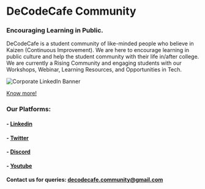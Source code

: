 # DeCodeCafe Community
### Encouraging Learning in Public.             


DeCodeCafe is a student community of like-minded people who believe in Kaizen (Continuous Improvement). We are here to encourage learning in public culture and help the student community with their life in/after college. 
We are currently a Rising Community and engaging students with our Workshops, Webinar, Learning Resources, and Opportunities in Tech.



![Corporate LinkedIn Banner](https://user-images.githubusercontent.com/71710042/169354258-fb8bba8e-0007-4be2-a44e-698ee53a251f.png)

[Know more!](https://docs.google.com/document/d/1QHdBXN-FSmUqr3T4oihPj4cTkndICRJJPbrcblNDwiU/edit?usp=sharing)




### Our Platforms:
#### - [Linkedin](https://www.linkedin.com/company/80260383/admin/)
#### - [Twitter](https://twitter.com/decodecafe)
#### - [Discord](https://discord.gg/ptY9Qs6m)
#### - [Youtube](https://www.youtube.com/@decodecafecommunity6317)


#### Contact us for queries: decodecafe.community@gmail.com 
